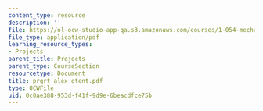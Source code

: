 ```yaml
---
content_type: resource
description: ''
file: https://ol-ocw-studio-app-qa.s3.amazonaws.com/courses/1-054-mechanics-and-design-of-concrete-structures-spring-2004/0c0ae388953df41f9d9e6beacdfce75b_prgrt_alex_otent.pdf
file_type: application/pdf
learning_resource_types:
- Projects
parent_title: Projects
parent_type: CourseSection
resourcetype: Document
title: prgrt_alex_otent.pdf
type: OCWFile
uid: 0c0ae388-953d-f41f-9d9e-6beacdfce75b
---
```

